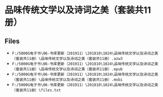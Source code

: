 # 品味传统文学以及诗词之美（套装共11册）

## Files

- `F:/5000G电子书\06-书库更新（201911）\201810\1024\品味传统文学以及诗词之美（套装共11册）\品味传统文学以及诗词之美（套装共11册）.azw3`
- `F:/5000G电子书\06-书库更新（201911）\201810\1024\品味传统文学以及诗词之美（套装共11册）\品味传统文学以及诗词之美（套装共11册）.epub`
- `F:/5000G电子书\06-书库更新（201911）\201810\1024\品味传统文学以及诗词之美（套装共11册）\品味传统文学以及诗词之美（套装共11册）.mobi`
- `F:/5000G电子书\06-书库更新（201911）\201810\1024\品味传统文学以及诗词之美（套装共11册）\files.txt`
